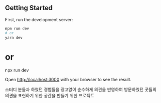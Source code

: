 ## Getting Started

First, run the development server:

```bash
npm run dev
# or
yarn dev
```

# or

npx run dev

Open [http://localhost:3000](http://localhost:3000) with your browser to see the result.

스터디 분들과 하였던 경험들을 광고없이 순수하게 의견을 반영하여 방문하였던 곳들의 의견을 표현하기 위한 공간을 만들기 위한 프로젝트
